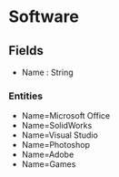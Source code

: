 # Software

## Fields

- Name : String

### Entities

- Name=Microsoft Office
- Name=SolidWorks
- Name=Visual Studio
- Name=Photoshop
- Name=Adobe
- Name=Games
